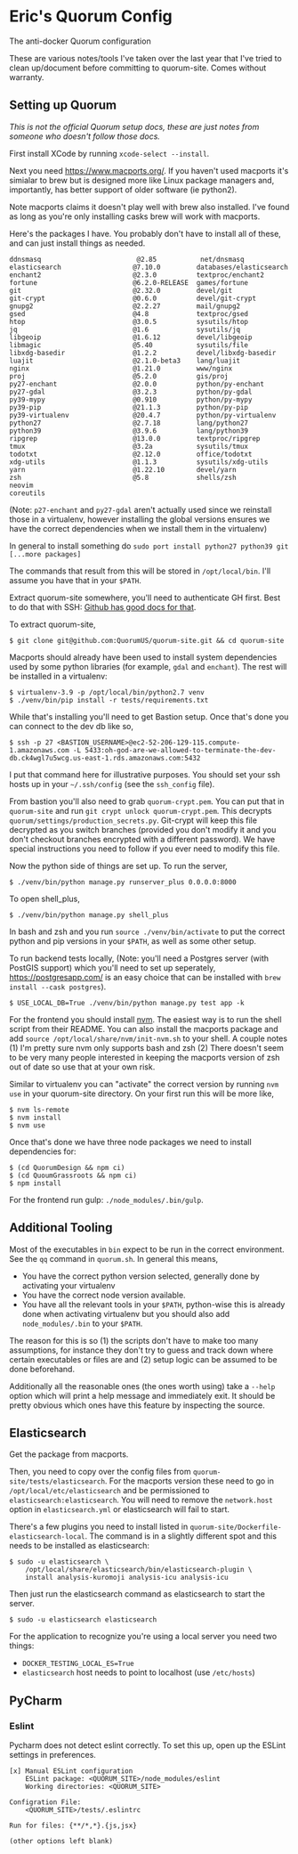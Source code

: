 # Eric's Quorum Config

The anti-docker Quorum configuration

These are various notes/tools I've taken over the last year that I've tried to
clean up/document before committing to quorum-site. Comes without warranty.

## Setting up Quorum

*This is not the official Quorum setup docs, these are just notes from someone
who doesn't follow those docs.*

First install XCode by running `xcode-select --install`.

Next you need https://www.macports.org/. If you haven't used macports
it's simialar to brew but is designed more like Linux package managers and,
importantly, has better support of older software (ie python2).

Note macports claims it doesn't play well with brew also installed. I've found
as long as you're only installing casks brew will work with macports.

Here's the packages I have. You probably don't have to install all of these, and
can just install things as needed.

```
ddnsmasq                        @2.85           net/dnsmasq
elasticsearch                  @7.10.0         databases/elasticsearch
enchant2                       @2.3.0          textproc/enchant2
fortune                        @6.2.0-RELEASE  games/fortune
git                            @2.32.0         devel/git
git-crypt                      @0.6.0          devel/git-crypt
gnupg2                         @2.2.27         mail/gnupg2
gsed                           @4.8            textproc/gsed
htop                           @3.0.5          sysutils/htop
jq                             @1.6            sysutils/jq
libgeoip                       @1.6.12         devel/libgeoip
libmagic                       @5.40           sysutils/file
libxdg-basedir                 @1.2.2          devel/libxdg-basedir
luajit                         @2.1.0-beta3    lang/luajit
nginx                          @1.21.0         www/nginx
proj                           @5.2.0          gis/proj
py27-enchant                   @2.0.0          python/py-enchant
py27-gdal                      @3.2.3          python/py-gdal
py39-mypy                      @0.910          python/py-mypy
py39-pip                       @21.1.3         python/py-pip
py39-virtualenv                @20.4.7         python/py-virtualenv
python27                       @2.7.18         lang/python27
python39                       @3.9.6          lang/python39
ripgrep                        @13.0.0         textproc/ripgrep
tmux                           @3.2a           sysutils/tmux
todotxt                        @2.12.0         office/todotxt
xdg-utils                      @1.1.3          sysutils/xdg-utils
yarn                           @1.22.10        devel/yarn
zsh                            @5.8            shells/zsh
neovim
coreutils
```

(Note: `p27-enchant` and `py27-gdal` aren't actually used since we reinstall
those in a virtualenv, however installing the global versions ensures we have
the correct dependencies when we install them in the virtualenv)

In general to install something do `sudo port install python27 python39 git
[...more packages]`

The commands that result from this will be stored in `/opt/local/bin`. I'll
assume you have that in your `$PATH`.

Extract quorum-site somewhere, you'll need to authenticate GH first. Best to do
that with SSH: [Github has good docs for that](https://docs.github.com/en/github/authenticating-to-github/connecting-to-github-with-ssh).

To extract quorum-site,

```
$ git clone git@github.com:QuorumUS/quorum-site.git && cd quorum-site
```

Macports should already have been used to install system dependencies used by
some python libraries (for example, `gdal` and `enchant`). The rest will be
installed in a virtualenv:

```
$ virtualenv-3.9 -p /opt/local/bin/python2.7 venv
$ ./venv/bin/pip install -r tests/requirements.txt
```

While that's installing you'll need to get Bastion setup. Once that's done you can connect to the dev db like so,

```
$ ssh -p 27 <BASTION_USERNAME>@ec2-52-206-129-115.compute-1.amazonaws.com -L 5433:oh-god-are-we-allowed-to-terminate-the-dev-db.ck4wgl7u5wcg.us-east-1.rds.amazonaws.com:5432
```

I put that command here for illustrative purposes. You should set your ssh hosts
up in your `~/.ssh/config` (see the `ssh_config` file).

From bastion you'll also need to grab `quorum-crypt.pem`. You can put that in
`quorum-site` and run `git crypt unlock quorum-crypt.pem`. This decrypts
`quorum/settings/production_secrets.py`. Git-crypt will keep this file decrypted
as you switch branches (provided you don't modify it and you don't checkout
branches encrypted with a different password). We have special instructions you
need to follow if you ever need to modify this file.

Now the python side of things are set up. To run the server,

```
$ ./venv/bin/python manage.py runserver_plus 0.0.0.0:8000
```

To open shell_plus,

```
$ ./venv/bin/python manage.py shell_plus
```

In bash and zsh and you run `source ./venv/bin/activate` to put the correct
python and pip versions in your `$PATH`, as well as some other setup.

To run backend tests locally, (Note: you'll need a Postgres server (with PostGIS
support) which you'll need to set up seperately, https://postgresapp.com/ is an
easy choice that can be installed with `brew install --cask postgres`).

```
$ USE_LOCAL_DB=True ./venv/bin/python manage.py test app -k
```

For the frontend you should install [nvm](https://github.com/nvm-sh/nvm). The
easiest way is to run the shell script from their README. You can also install
the macports package and add `source /opt/local/share/nvm/init-nvm.sh` to your
shell. A couple notes (1) I'm pretty sure nvm only supports bash and zsh (2)
There doesn't seem to be very many people interested in keeping the macports
version of zsh out of date so use that at your own risk.

Similar to virtualenv you can "activate" the correct version by running `nvm
use` in your quorum-site directory. On your first run this will be more like,

```
$ nvm ls-remote
$ nvm install
$ nvm use
```

Once that's done we have three node packages we need to install dependencies
for:

```
$ (cd QuorumDesign && npm ci)
$ (cd QuoumGrassroots && npm ci)
$ npm install
```

For the frontend run gulp: `./node_modules/.bin/gulp`.

## Additional Tooling

Most of the executables in `bin` expect to be run in the correct environment.
See the `qq` command in `quorum.sh`. In general this means,

 * You have the correct python version selected, generally done by activating
   your virtualenv
 * You have the correct node version available.
 * You have all the relevant tools in your `$PATH`, python-wise this is already
   done when activating virtualenv but you should also add `node_modules/.bin`
   to your `$PATH`.

The reason for this is so (1) the scripts don't have to make too many
assumptions, for instance they don't try to guess and track down where certain
executables or files are and (2) setup logic can be assumed to be done
beforehand.

Additionally all the reasonable ones (the ones worth using) take a `--help`
option which will print a help message and immediately exit. It should be pretty
obvious which ones have this feature by inspecting the source.

## Elasticsearch

Get the package from macports.

Then, you need to copy over the config files from
`quorum-site/tests/elasticsearch`. For the macports version
these need to go in `/opt/local/etc/elasticsearch` and be
permissioned to `elasticsearch:elasticsearch`. You will need
to remove the `network.host` option in `elasticsearch.yml`
or elasticsearch will fail to start.

There's a few plugins you need to install listed in
`quorum-site/Dockerfile-elasticsearch-local`. The command is
in a slightly different spot and this needs to be installed
as elasticsearch:

```
$ sudo -u elasticsearch \
    /opt/local/share/elasticsearch/bin/elasticsearch-plugin \
    install analysis-kuromoji analysis-icu analysis-icu
```

Then just run the elasticsearch command as elasticsearch to
start the server.

```
$ sudo -u elasticsearch elasticsearch
```

For the application to recognize you're using a local server
you need two things:

 * `DOCKER_TESTING_LOCAL_ES=True`
 * `elasticsearch` host needs to point to localhost (use
   `/etc/hosts`)

## PyCharm

### Eslint

Pycharm does not detect eslint correctly. To set this up, open up the ESLint
settings in preferences.

```
[x] Manual ESLint configuration
    ESLint package: <QUORUM_SITE>/node_modules/eslint
    Working directories: <QUORUM_SITE>

Configration File:
    <QUORUM_SITE>/tests/.eslintrc

Run for files: {**/*,*}.{js,jsx}

(other options left blank)
```
